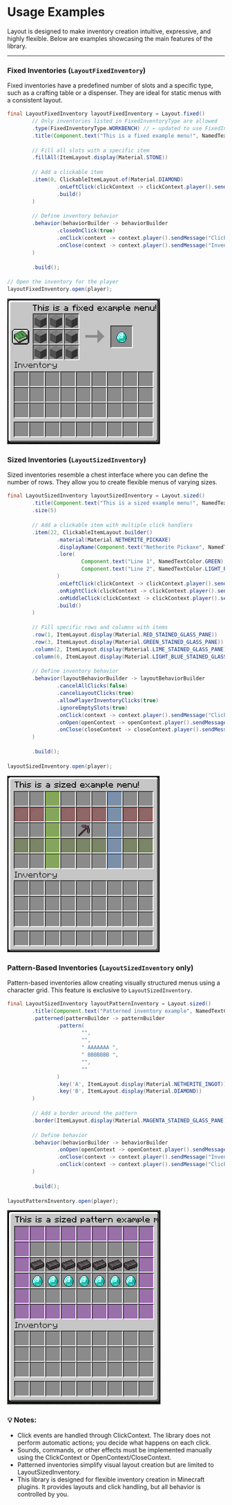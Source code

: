 # Usage Examples

Layout is designed to make inventory creation intuitive, expressive, and highly flexible. Below are examples showcasing the main features of the library.

---

### Fixed Inventories (`LayoutFixedInventory`)

Fixed inventories have a predefined number of slots and a specific type, such as a crafting table or a dispenser. They are ideal for static menus with a consistent layout.

```java
final LayoutFixedInventory layoutFixedInventory = Layout.fixed()
        // Only inventories listed in FixedInventoryType are allowed
        .type(FixedInventoryType.WORKBENCH) // ← updated to use FixedInventoryType
        .title(Component.text("This is a fixed example menu!", NamedTextColor.BLACK))

        // Fill all slots with a specific item
        .fillAll(ItemLayout.display(Material.STONE))

        // Add a clickable item
        .item(0, ClickableItemLayout.of(Material.DIAMOND)
                .onLeftClick(clickContext -> clickContext.player().sendMessage("Left click!"))
                .build()
        )

        // Define inventory behavior
        .behavior(behaviorBuilder -> behaviorBuilder
                .closeOnClick(true)
                .onClick(context -> context.player().sendMessage("Clicked on inventory!"))
                .onClose(context -> context.player().sendMessage("Inventory closed!"))
        )

        .build();

// Open the inventory for the player
layoutFixedInventory.open(player);

```

<img src="images/fixed-example.png" height="336" alt="hola"/>


### Sized Inventories (`LayoutSizedInventory`)
Sized inventories resemble a chest interface where you can define the number of rows. They allow you to create flexible menus of varying sizes.
```java
final LayoutSizedInventory layoutSizedInventory = Layout.sized()
        .title(Component.text("This is a sized example menu!", NamedTextColor.BLACK))
        .size(5)

        // Add a clickable item with multiple click handlers
        .item(22, ClickableItemLayout.builder()
                .material(Material.NETHERITE_PICKAXE)
                .displayName(Component.text("Netherite Pickaxe", NamedTextColor.GREEN))
                .lore(
                        Component.text("Line 1", NamedTextColor.GREEN),
                        Component.text("Line 2", NamedTextColor.LIGHT_PURPLE)
                )
                .onLeftClick(clickContext -> clickContext.player().sendMessage("Left click!"))
                .onRightClick(clickContext -> clickContext.player().sendMessage("Right click!"))
                .onMiddleClick(clickContext -> clickContext.player().sendMessage("Middle click!"))
                .build()
        )

        // Fill specific rows and columns with items
        .row(1, ItemLayout.display(Material.RED_STAINED_GLASS_PANE))
        .row(3, ItemLayout.display(Material.GREEN_STAINED_GLASS_PANE))
        .column(2, ItemLayout.display(Material.LIME_STAINED_GLASS_PANE).buil)
        .column(6, ItemLayout.display(Material.LIGHT_BLUE_STAINED_GLASS_PANE))

        // Define inventory behavior
        .behavior(layoutBehaviorBuilder -> layoutBehaviorBuilder
                .cancelAllClicks(false)
                .cancelLayoutClicks(true)
                .allowPlayerInventoryClicks(true)
                .ignoreEmptySlots(true)
                .onClick(context -> context.player().sendMessage("Clicked on inventory!"))
                .onOpen(openContext -> openContext.player().sendMessage("Inventory opened!"))
                .onClose(closeContext -> closeContext.player().sendMessage("Inventory closed!"))
        )

        .build();

layoutSizedInventory.open(player);
```
<img src="images/sized-example.png" height="407" alt="hola"/>


### Pattern-Based Inventories (`LayoutSizedInventory` only)
Pattern-based inventories allow creating visually structured menus using a character grid. This feature is exclusive to `LayoutSizedInventory`.

```java
final LayoutSizedInventory layoutPatternInventory = Layout.sized()
        .title(Component.text("Patterned inventory example", NamedTextColor.BLACK))
        .patterned(patternBuilder -> patternBuilder
                .pattern(
                        "",
                        "",
                        " AAAAAAA ",
                        " BBBBBBB ",
                        "",
                        ""
                )
                .key('A', ItemLayout.display(Material.NETHERITE_INGOT))
                .key('B', ItemLayout.display(Material.DIAMOND))
        )

        // Add a border around the pattern
        .border(ItemLayout.display(Material.MAGENTA_STAINED_GLASS_PANE))

        // Define behavior
        .behavior(behaviorBuilder -> behaviorBuilder
                .onOpen(openContext -> openContext.player().sendMessage("Inventory opened"))
                .onClose(context -> context.player().sendMessage("Inventory closed"))
                .onClick(context -> context.player().sendMessage("Clicked on inventory"))
        )

        .build();

layoutPatternInventory.open(player);
```

<img src="images/sized-pattern-example.png" height="448" alt="hola"/>


### 💡 Notes:
- Click events are handled through ClickContext. The library does not perform automatic actions; you decide what happens on each click.
- Sounds, commands, or other effects must be implemented manually using the ClickContext or OpenContext/CloseContext.
- Patterned inventories simplify visual layout creation but are limited to LayoutSizedInventory.
- This library is designed for flexible inventory creation in Minecraft plugins. It provides layouts and click handling, but all behavior is controlled by you.
